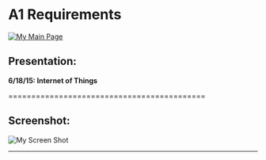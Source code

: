 # A1 Requirements
[![My Main Page](http://www.rodriguezmichael.com)](RodriguezMichael.com)

## **Presentation:**
 **6/18/15: Internet of Things**
 
 ===========================================
 
## **Screenshot**:
 
 ![My Screen Shot](https://bitbucket.org/mr12j/lis4708a1/raw/master/images/screenshot.png
 "My Screen Shot")
 
 ---